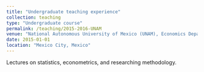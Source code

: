 ```yaml
---
title: "Undergraduate teaching experience"
collection: teaching
type: "Undergraduate course"
permalink: /teaching/2015-2016-UNAM
venue: "National Autonomous University of Mexico (UNAM), Economics Department. 2015-2016"
date: 2015-01-01
location: "Mexico City, Mexico"
---
```


Lectures on statistics, econometrics, and researching methodology.

